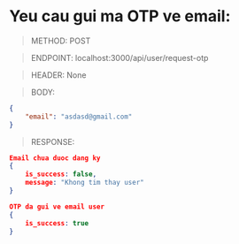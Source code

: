 # Yeu cau gui ma OTP ve email:

> METHOD: POST

> ENDPOINT: localhost:3000/api/user/request-otp

> HEADER: None

> BODY: 
```json
{
    "email": "asdasd@gmail.com"
}
```

> RESPONSE:

```json
Email chua duoc dang ky
{
    is_success: false,
    message: "Khong tim thay user"
}
```

```json
OTP da gui ve email user
{
    is_success: true
}
```